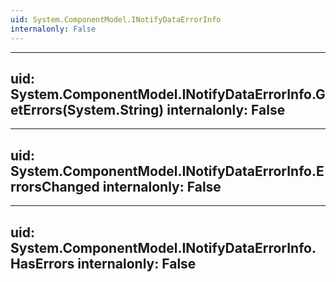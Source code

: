 ```yaml
---
uid: System.ComponentModel.INotifyDataErrorInfo
internalonly: False
---
```


---
uid: System.ComponentModel.INotifyDataErrorInfo.GetErrors(System.String)
internalonly: False
---

---
uid: System.ComponentModel.INotifyDataErrorInfo.ErrorsChanged
internalonly: False
---

---
uid: System.ComponentModel.INotifyDataErrorInfo.HasErrors
internalonly: False
---
